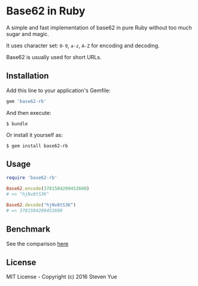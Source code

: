 # Base62 in Ruby

A simple and fast implementation of base62 in pure Ruby without too much sugar and magic.

It uses character set: `0-9`, `a-z`, `A-Z` for encoding and decoding.

Base62 is usually used for short URLs.

## Installation

Add this line to your application's Gemfile:

```ruby
gem 'base62-rb'
```

And then execute:

    $ bundle

Or install it yourself as:

    $ gem install base62-rb

## Usage

```ruby
require 'base62-rb'

Base62.encode(3781504209452600)
# => "hjNv8tS3K"

Base62.decode("hjNv8tS3K")
# => 3781504209452600
```

## Benchmark

See the comparison [here](benchmarks/comparison.rb)


## License

MIT License - Copyright (c) 2016 Steven Yue

